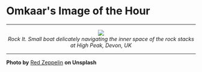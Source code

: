 # Omkaar's Image of the Hour

---

<div align="center">

<a href="https://unsplash.com/photos/a-boat-sails-through-the-colorful-waters-0jJttj_0Qsw">
  <img src="https://images.unsplash.com/photo-1751220170218-e57d53bd4aa8?crop=entropy&cs=tinysrgb&fit=max&fm=jpg&ixid=M3w3NjA2Nzh8MHwxfHJhbmRvbXx8fHx8fHx8fDE3NTIzMTQ0MDB8&ixlib=rb-4.1.0&q=80&w=1080" style="max-width:100%; height:auto;">
</a>

<br>
<i>Rock It. Small boat delicately navigating the inner space of the rock stacks at High Peak, Devon, UK</i>

</div>

---

**Photo by** [Red Zeppelin](https://unsplash.com/@redzeppelin) **on Unsplash**
